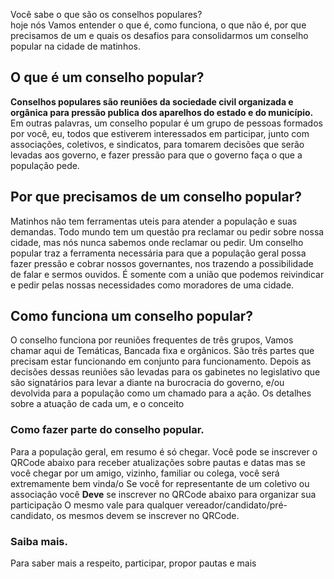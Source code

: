 Você sabe o que são os conselhos populares?  
hoje nós Vamos entender o que é, como funciona, o que não é, por que precisamos de um e quais os desafios para consolidarmos um conselho popular na cidade de matinhos. 

## O que é um conselho popular?
**Conselhos populares são reuniões da sociedade civil organizada e orgânica para pressão publica dos aparelhos do estado e do município.** Em outras palavras, um conselho popular é um grupo de pessoas formados por você, eu, todos que estiverem interessados em participar, junto com associações, coletivos, e sindicatos, para tomarem decisões que serão levadas aos governo, e fazer pressão para que o governo faça o que a população pede. 
## Por que precisamos de um conselho popular?
Matinhos não tem ferramentas uteis para atender a população e suas demandas. 
Todo mundo tem um questão pra reclamar ou pedir sobre nossa cidade, mas nós nunca sabemos onde reclamar ou pedir. Um conselho popular traz a ferramenta necessária para que a população geral possa fazer pressão e cobrar nossos governantes, nos trazendo a possibilidade de falar e sermos ouvidos. É somente com a união que podemos reivindicar e pedir pelas nossas necessidades como moradores de uma cidade.

## Como funciona um conselho popular?
O conselho funciona por reuniões frequentes de três grupos, Vamos chamar aqui de Temáticas, Bancada fixa e orgânicos. São três partes que precisam estar funcionando em conjunto para funcionamento. Depois as decisões dessas reuniões são levadas para os gabinetes no legislativo que são signatários para levar a diante na burocracia do governo, e/ou devolvida para a população como um chamado para a ação.
Os detalhes sobre a atuação de cada um, e o conceito 

### Como fazer parte do conselho popular. 
Para a população geral, em resumo é só chegar. Você pode se inscrever o QRCode abaixo para receber atualizações sobre pautas e datas mas se você chegar por um amigo, vizinho, familiar ou colega, você será extremamente bem vinda/o 
Se você for representante de um coletivo ou associação você **Deve** se inscrever no QRCode abaixo para organizar sua participação 
O mesmo vale para qualquer vereador/candidato/pré-candidato, os mesmos devem se inscrever no QRCode. 

### Saiba mais.
Para saber mais a respeito, participar, propor pautas e mais 
